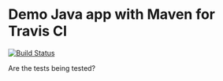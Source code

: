 # Demo Java app with Maven for Travis CI

[![Build Status](https://travis-ci.org/BioBoost/HelloMaven.svg?branch=master)](https://travis-ci.org/BioBoost/HelloMaven)

Are the tests being tested?